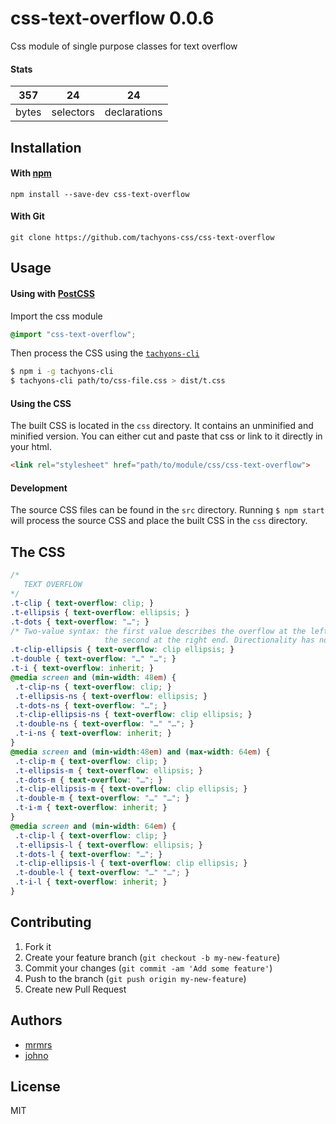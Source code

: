 # css-text-overflow 0.0.6

Css module of single purpose classes for text overflow

#### Stats

357 | 24 | 24
---|---|---
bytes | selectors | declarations

## Installation

#### With [npm](https://npmjs.com)

```
npm install --save-dev css-text-overflow
```

#### With Git

```
git clone https://github.com/tachyons-css/css-text-overflow
```

## Usage

#### Using with [PostCSS](https://github.com/postcss/postcss)

Import the css module

```css
@import "css-text-overflow";
```

Then process the CSS using the [`tachyons-cli`](https://github.com/tachyons-css/tachyons-cli)

```sh
$ npm i -g tachyons-cli
$ tachyons-cli path/to/css-file.css > dist/t.css
```

#### Using the CSS

The built CSS is located in the `css` directory. It contains an unminified and minified version.
You can either cut and paste that css or link to it directly in your html.

```html
<link rel="stylesheet" href="path/to/module/css/css-text-overflow">
```

#### Development

The source CSS files can be found in the `src` directory.
Running `$ npm start` will process the source CSS and place the built CSS in the `css` directory.

## The CSS

```css
/*
   TEXT OVERFLOW
*/
.t-clip { text-overflow: clip; }
.t-ellipsis { text-overflow: ellipsis; }
.t-dots { text-overflow: "…"; }
/* Two-value syntax: the first value describes the overflow at the left end of the line,
                     the second at the right end. Directionality has no influence */
.t-clip-ellipsis { text-overflow: clip ellipsis; }
.t-double { text-overflow: "…" "…"; }
.t-i { text-overflow: inherit; }
@media screen and (min-width: 48em) {
 .t-clip-ns { text-overflow: clip; }
 .t-ellipsis-ns { text-overflow: ellipsis; }
 .t-dots-ns { text-overflow: "…"; }
 .t-clip-ellipsis-ns { text-overflow: clip ellipsis; }
 .t-double-ns { text-overflow: "…" "…"; }
 .t-i-ns { text-overflow: inherit; }
}
@media screen and (min-width:48em) and (max-width: 64em) {
 .t-clip-m { text-overflow: clip; }
 .t-ellipsis-m { text-overflow: ellipsis; }
 .t-dots-m { text-overflow: "…"; }
 .t-clip-ellipsis-m { text-overflow: clip ellipsis; }
 .t-double-m { text-overflow: "…" "…"; }
 .t-i-m { text-overflow: inherit; }
}
@media screen and (min-width: 64em) {
 .t-clip-l { text-overflow: clip; }
 .t-ellipsis-l { text-overflow: ellipsis; }
 .t-dots-l { text-overflow: "…"; }
 .t-clip-ellipsis-l { text-overflow: clip ellipsis; }
 .t-double-l { text-overflow: "…" "…"; }
 .t-i-l { text-overflow: inherit; }
}
```

## Contributing

1. Fork it
2. Create your feature branch (`git checkout -b my-new-feature`)
3. Commit your changes (`git commit -am 'Add some feature'`)
4. Push to the branch (`git push origin my-new-feature`)
5. Create new Pull Request

## Authors

* [mrmrs](http://mrmrs.io)
* [johno](http://johnotander.com)

## License

MIT

